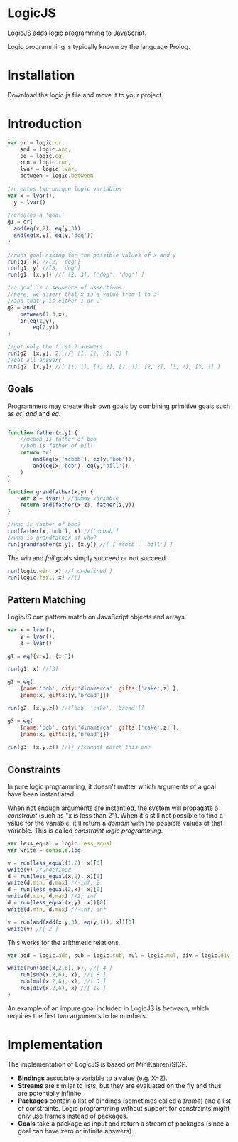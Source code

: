 LogicJS
=======

LogicJS adds logic programming to JavaScript.

Logic programming is typically known by the language Prolog.

Installation
=======

Download the logic.js file and move it to your project.

Introduction
=======

```javascript
var or = logic.or,
	and = logic.and,
	eq = logic.eq,
	run = logic.run,
	lvar = logic.lvar,
	between = logic.between
	
//creates two unique logic variables
var x = lvar(),
  y = lvar()
  
//creates a 'goal'
g1 = or(
  and(eq(x,2), eq(y,3)),
  and(eq(x,y), eq(y,'dog'))
)
	
//runs goal asking for the possible values of x and y
run(g1, x) //[2, 'dog']
run(g1, y) //[3, 'dog']
run(g1, [x,y]) //[ [2, 3], ['dog', 'dog'] ]

//a goal is a sequence of assertions
//here, we assert that x is a value from 1 to 3
//and that y is either 1 or 2
g2 = and(
	between(1,3,x),
	or(eq(1,y), 
		eq(2,y))
)

//get only the first 2 answers
run(g2, [x,y], 2) //[ [1, 1], [1, 2] ]
//get all answers
run(g2, [x,y]) //[ [1, 1], [1, 2], [2, 1], [2, 2], [3, 1], [3, 1] ]
```

Goals
-----

Programmers may create their own goals by combining primitive goals such as *or*, *and* and *eq*.

```javascript

function father(x,y) {
	//mcbob is father of bob
	//bob is father of bill
	return or(
		and(eq(x,'mcbob'), eq(y,'bob')),
		and(eq(x,'bob'), eq(y,'bill'))
	)
}

function grandfather(x,y) {
	var z = lvar() //dummy variable
	return and(father(x,z), father(z,y))
}

//who is father of bob?
run(father(x,'bob'), x) //['mcbob']
//who is grandfather of who?
run(grandfather(x,y), [x,y]) //[ ['mcbob', 'bill'] ]
```

The *win* and *fail* goals simply succeed or not succeed.

```javascript
run(logic.win, x) //[ undefined ]
run(logic.fail, x) //[]
```

Pattern Matching
---------

LogicJS can pattern match on JavaScript objects and arrays.

```javascript
var x = lvar(), 
	y = lvar(),
	z = lvar()
	
g1 = eq({x:x}, {x:3})

run(g1, x) //[3]

g2 = eq(
	{name:'bob', city:'dinamarca', gifts:['cake',z] }, 
	{name:x, gifts:[y,'bread']})

run(g2, [x,y,z]) //[[bob, 'cake', 'bread']]

g3 = eq(
	{name:'bob', city:'dinamarca', gifts:['cake',z] }, 
	{name:x, gifts:[z,'bread']})
	
run(g3, [x,y,z]) //[] //cannot match this one
```

Constraints
-----------

In pure logic programming, it doesn't matter which arguments of a goal have been instantiated.

When not enough arguments are instantied, the system will propagate a *constraint* (such as "x is less than 2"). When it's still not possible to find a value for the variable, it'll return a *domain* with the possible values of that variable. This is called *constraint logic programming*.

```javascript
var less_equal = logic.less_equal
var write = console.log

v = run(less_equal(1,2), x)[0]
write(v) //undefined
d = run(less_equal(x,2), x)[0]
write(d.min, d.max) //-inf, 2
d = run(less_equal(2,x), x)[0]
write(d.min, d.max) //2, inf
d = run(less_equal(x,y), x])[0]
write(d.min, d.max) //-inf, inf

v = run(and(add(x,y,3), eq(y,1)), x])[0]
write(v) //[ 2 ]
```

This works for the arithmetic relations.

```javascript
var add = logic.add, sub = logic.sub, mul = logic.mul, div = logic.div

write(run(add(x,2,6), x), //[ 4 ]
	run(sub(x,2,6), x), //[ 8 ]
	run(mul(x,2,6), x), //[ 3 ]
	run(div(x,2,6), x) //[ 12 ]
)
```

An example of an impure goal included in LogicJS is *between*, which requires the first two arguments to be numbers.


Implementation
==============

The implementation of LogicJS is based on MiniKanren/SICP.

* **Bindings** associate a variable to a value (e.g. X=2).
* **Streams** are similar to lists, but they are evaluated on the fly and thus are potentially infinite.
* **Packages** contain a list of bindings (sometimes called a *frame*) and a list of constraints. Logic programming without support for constraints might only use frames instead of packages.
* **Goals** take a package as input and return a stream of packages (since a goal can have zero or infinite answers).
